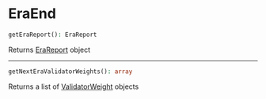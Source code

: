 # EraEnd

```php
getEraReport(): EraReport
```
Returns [EraReport](EraReport.md) object

---
```php
getNextEraValidatorWeights(): array
```
Returns a list of [ValidatorWeight](ValidatorWeight.md) objects
